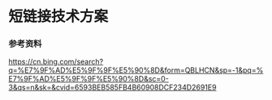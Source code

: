 # 短链接技术方案

### 参考资料
https://cn.bing.com/search?q=%E7%9F%AD%E5%9F%9F%E5%90%8D&form=QBLHCN&sp=-1&pq=%E7%9F%AD%E5%9F%9F%E5%90%8D&sc=0-3&qs=n&sk=&cvid=6593BEB585FB4B60908DCF234D2691E9

